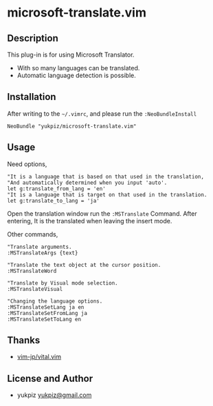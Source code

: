 # microsoft-translate.vim

## Description

This plug-in is for using Microsoft Translator.

* With so many languages can be translated.
* Automatic language detection is possible.


## Installation

After writing to the ``~/.vimrc``, and please run the ``:NeoBundleInstall``

~~~
NeoBundle "yukpiz/microsoft-translate.vim"
~~~


## Usage

Need options,
~~~
"It is a language that is based on that used in the translation,
"And automatically determined when you input 'auto'.
let g:translate_from_lang = 'en'
"It is a language that is target on that used in the translation.
let g:translate_to_lang = 'ja'
~~~

Open the translation window run the ``:MSTranslate`` Command.
After entering, It is the translated when leaving the insert mode.

Other commands,
~~~
"Translate arguments.
:MSTranslateArgs {text}

"Translate the text object at the cursor position.
:MSTranslateWord

"Translate by Visual mode selection.
:MSTranslateVisual

"Changing the language options.
:MSTranslateSetLang ja en
:MSTranslateSetFromLang ja
:MSTranslateSetToLang en
~~~


## Thanks

* [vim-jp/vital.vim](https://github.com/vim-jp/vital.vim)


## License and Author

* yukpiz <yukpiz@gmail.com>
